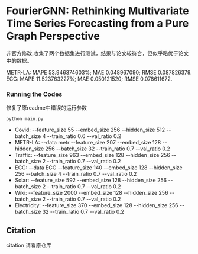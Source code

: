# FourierGNN: Rethinking Multivariate Time Series Forecasting from a Pure Graph Perspective

非官方修改,收集了两个数据集进行测试，结果与论文较符合，但似乎略优于论文中的数据。

METR-LA: MAPE 53.946374603%; MAE 0.048967090; RMSE 0.087826379.
ECG: MAPE 11.523763227%; MAE 0.050121520; RMSE 0.078611672.

### Running the Codes

修复了原readme中错误的运行参数

`python main.py`

- Covid: --feature_size 55 --embed_size 256 --hidden_size 512 -- batch_size 4 --train_ratio 0.6 --val_ratio 0.2
- METR-LA: --data metr --feature_size 207 --embed_size 128 --hidden_size 256 --batch_size 32 --train_ratio 0.7 --val_ratio 0.2
- Traffic: --feature_size 963 --embed_size 128 --hidden_size 256 --batch_size 2 --train_ratio 0.7 --val_ratio 0.2
- ECG: --data ECG --feature_size 140  --embed_size 128 --hidden_size 256 --batch_size 4 --train_ratio 0.7 --val_ratio 0.2
- Solar: --feature_size 592 --embed_size 128 --hidden_size 256 --batch_size 2 --train_ratio 0.7 --val_ratio 0.2
- Wiki: --feature_size 2000 --embed_size 128 --hidden_size 256 --batch_size 2 --train_ratio 0.7 --val_ratio 0.2
- Electricity: --feature_size 370 --embed_size 128 --hidden_size 256 --batch_size 32 --train_ratio 0.7 --val_ratio 0.2

## Citation

citation 请看原仓库

 
